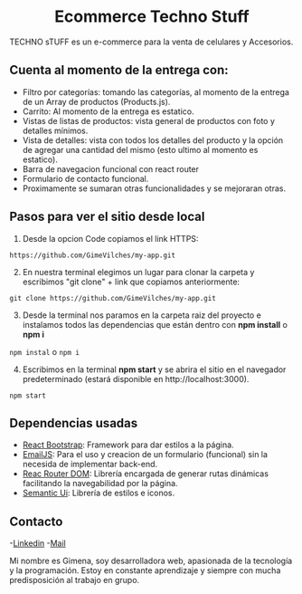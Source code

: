 <h1 align="center">Ecommerce Techno Stuff</h1>

TECHNO sTUFF es un e-commerce para la venta de celulares y Accesorios.

## Cuenta al momento de la entrega con:
- Filtro por categorías: tomando las categorías, al momento de la entrega de un Array de productos (Products.js).
- Carrito: Al momento de la entrega es estatico.
- Vistas de listas de productos: vista general de productos con foto y detalles mínimos.
- Vista de detalles: vista con todos los detalles del producto y la opción de agregar una cantidad del mismo (esto ultimo al momento es estatico).
-  Barra de navegacion funcional con react router
- Formulario de contacto funcional.
- Proximamente se sumaran otras funcionalidades y se mejoraran otras.

## Pasos para ver el sitio desde local
1. Desde la opcion Code copiamos el link HTTPS:

`https://github.com/GimeVilches/my-app.git`

2. En nuestra terminal elegimos un lugar para clonar la carpeta y escribimos "git clone" + link que copiamos anteriormente:

`git clone https://github.com/GimeVilches/my-app.git`

3. Desde la terminal nos paramos en la carpeta raiz del proyecto e instalamos todos las dependencias que están dentro con **npm install** o **npm i**

`npm instal` o `npm i`

4. Escribimos en la terminal **npm start** y se abrira el sitio en el navegador predeterminado (estará disponible en http://localhost:3000).

`npm start`

## Dependencias usadas

- [React Bootstrap](https://react-bootstrap.github.io/ "React Bootstrap"): Framework para dar estilos a la página.
- [EmailJS](https://www.emailjs.com/ "EmailJS"): Para el uso y creacion de un formulario (funcional) sin la necesida de implementar back-end.
- [Reac Router DOM](https://www.npmjs.com/package/react-router-dom "Reac Router DOM"): Librería encargada de generar rutas dinámicas facilitando la navegabilidad por la página.
- [Semantic Ui](https://semantic-ui.com/introduction/getting-started.html "Semantic Ui"): Librería de estilos e iconos.




## Contacto
-[Linkedin](https://www.linkedin.com/in/gimena-vilches/ "Linkedin")
-[Mail](gimenavilches.gv@gmail.com "Mail")

Mi nombre es Gimena, soy desarrolladora web,  apasionada de la tecnología y la programación. Estoy en constante aprendizaje y siempre con mucha predisposición al trabajo en grupo.